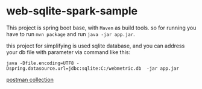 # web-sqlite-spark-sample

This project is spring boot base, with `Maven` as build tools.
so for running you have to run `mvn package` and run  `java -jar app.jar`.

this project for simplifying is used sqlite database, and you can address your 
db file with parameter via command like this: 

`java -Dfile.encoding=UTF8 -Dspring.datasource.url=jdbc:sqlite:C:/webmetric.db  -jar app.jar`

[postman collection](test.postman_collection.json)